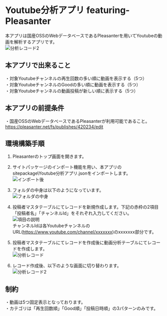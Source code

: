 # Youtube分析アプリ featuring-Pleasanter

本アプリは国産OSSのWebデータベースであるPleasanterを用いてYoutubeの動画を解析するアプリです。  
![分析レコード2](https://user-images.githubusercontent.com/63548353/102189549-26490d80-3efa-11eb-8a27-65bf4a3fdc69.png)

## 本アプリで出来ること

・対象Youtubeチャンネルの再生回数の多い順に動画を表示する（5つ）  
・対象YoutubeチャンネルのGoodの多い順に動画を表示する（5つ）  
・対象Youtubeチャンネルの動画投稿が新しい順に表示する（5つ）  

## 本アプリの前提条件

・国産OSSのWebデータべースであるPleasanterが利用可能であること。  
https://pleasanter.net/fs/publishes/420234/edit  

## 環境構築手順

1. Pleasanterのトップ画面を開きます。   
1. サイトパッケージのインポート機能を用い、本アプリのsitepackage\Youtube分析アプリ.jsonをインポートします。  
![インポート後](https://user-images.githubusercontent.com/63548353/102185623-b1270980-3ef4-11eb-80d9-9f70700a1d3d.png)

1. フォルダの中身は以下のようになっています。  
![フォルダの中身](https://user-images.githubusercontent.com/63548353/102185784-ef242d80-3ef4-11eb-8921-d421c1547048.png)  

1. 投稿者マスタテーブルにてレコードを新規作成します。下記の赤枠の2項目「投稿者名」「チャンネルId」をそれぞれ入力してください。  
![項目の説明](https://user-images.githubusercontent.com/63548353/102186061-69ed4880-3ef5-11eb-8b75-2fb265c74796.png)   
チャンネルIdは各YoutubeチャンネルのURL(https://www.youtube.com/channel/xxxxxxx)のxxxxxxx部分です。 

1. 投稿者マスタテーブルにてレコードを作成後に動画分析テーブルにてレコードを作成します。  
![分析レコード](https://user-images.githubusercontent.com/63548353/102187692-aa4dc600-3ef7-11eb-9f13-279e5276586e.png)  

1. レコード作成後、以下のような画面に切り替わります。  
![分析レコード2](https://user-images.githubusercontent.com/63548353/102189549-26490d80-3efa-11eb-8a27-65bf4a3fdc69.png)  

## 制約

・動画は5つ固定表示となっております。  
・カテゴリは「再生回数順」「Good順」「投稿日時順」の3パターンのみです。  
